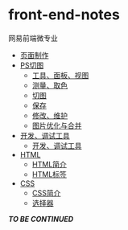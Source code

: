 # front-end-notes
网易前端微专业
* [页面制作](页面制作/)
 * [PS切图](页面制作/PS切图/)
    * [工具、面板、视图](页面制作/PS切图/工具、面板、视图.md)
    * [测量、取色](页面制作/PS切图/测量、取色.md)
    * [切图](页面制作/PS切图/切图.md)
    * [保存](页面制作/PS切图/保存.md)
    * [修改、维护](页面制作/PS切图/修改、维护.md)
    * [图片优化与合并](页面制作/PS切图/图片优化与合并.md)
 * [开发、调试工具](页面制作/开发、调试工具/)
    * [开发、调试工具](页面制作/开发、调试工具/开发、调试工具.md)
 * [HTML](页面制作/HTML/)
    * [HTML简介](页面制作/HTML/HTML简介.md)
    * [HTML标签](页面制作/HTML/HTML标签.md)
 * [CSS](页面制作/CSS/)
    * [CSS简介](页面制作/CSS/CSS简介.md)
    * [选择器](页面制作/CSS/选择器.md)

***TO BE CONTINUED***
